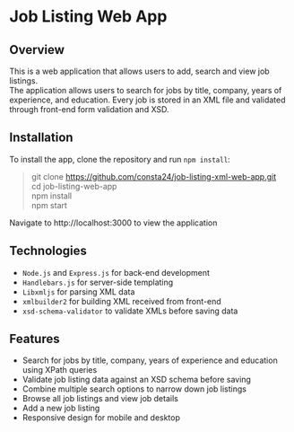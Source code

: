 # Job Listing Web App

## Overview

This is a web application that allows users to add, search and view job listings.  
The application allows users to search for jobs by title, company, years of experience, and education.
Every job is stored in an XML file and validated through front-end form validation and XSD.

## Installation

To install the app, clone the repository and run `npm install`:

> git clone https://github.com/consta24/job-listing-xml-web-app.git  
> cd job-listing-web-app  
> npm install  
> npm start

Navigate to http://localhost:3000 to view the application

## Technologies

- `Node.js` and `Express.js` for back-end development
- `Handlebars.js` for server-side templating
- `Libxmljs` for parsing XML data
- `xmlbuilder2` for building XML received from front-end
- `xsd-schema-validator` to validate XMLs before saving data

## Features

- Search for jobs by title, company, years of experience and education using XPath queries
- Validate job listing data against an XSD schema before saving
- Combine multiple search options to narrow down job listings
- Browse all job listings and view job details
- Add a new job listing
- Responsive design for mobile and desktop
